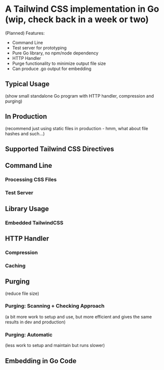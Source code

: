 # A Tailwind CSS implementation in Go (wip, check back in a week or two)

(Planned) Features:

- Command Line
- Test server for prototyping
- Pure Go library, no npm/node dependency
- HTTP Handler
- Purge functionality to minimize output file size
- Can produce .go output for embedding

## Typical Usage

(show small standalone Go program with HTTP handler, compression and purging)

## In Production

(recommend just using static files in production - hmm, what about file hashes and such...)

## Supported Tailwind CSS Directives

## Command Line

### Processing CSS Files

### Test Server

## Library Usage

### Embedded TailwindCSS

## HTTP Handler

### Compression

### Caching

## Purging

(reduce file size)

### Purging: Scanning + Checking Approach

(a bit more work to setup and use, but more efficient and gives the same results in dev and production)

### Purging: Automatic

(less work to setup and maintain but runs slower)

## Embedding in Go Code
